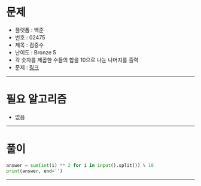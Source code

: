 # 문제
- 플랫폼 : 백준
- 번호 : 02475
- 제목 : 검증수
- 난이도 : Bronze 5
- 각 숫자를 제곱한 수들의 합을 10으로 나눈 나머지를 출력
- 문제 : <a href="https://www.acmicpc.net/problem/2475" target="_blank">링크</a>

---

# 필요 알고리즘
- 없음

---

# 풀이
```python
answer = sum(int(i) ** 2 for i in input().split()) % 10
print(answer, end='')
```

---
